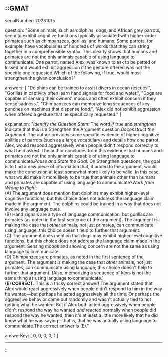 ::GMAT
---

serialNumber: 20231015

question: "Some animals, such as dolphins, dogs, and African grey parrots, seem to exhibit cognitive functions typically associated with higher-order primates such as chimpanzees, gorillas, and humans. Some parrots, for example, have vocabularies of hundreds of words that they can string together in a comprehensible syntax. This clearly shows that humans and primates are not the only animals capable of using language to communicate. One parrot, named Alex, was known to ask to be petted or kissed and would exhibit aggression if the gesture offered was not the specific one requested.Which of the following, if true, would most strengthen the given conclusion?"

answers: [
  "Dolphins can be trained to assist divers in ocean rescues.",
  "Gorillas in captivity often learn hand signals for food and water.",
  "Dogs are capable of sensing their owners' moods and often exhibit concern if they sense sadness.",
  "Chimpanzees can memorize long sequences of key punches on machines that dispense food.",
  "Alex did not exhibit aggression when offered a gesture that he specifically requested."
]

explanation: "<i>Identify the Question Stem:</i> The word <i>if true</i> and <i>strengthen</i> indicate that this is a Strengthen the Argument question.<i>Deconstruct the Argument:</i> The author provides some specific evidence of higher cognitive abilities of parrots (such as a large vocabulary) and details how one parrot, Alex, would respond aggressively when people didn't respond correctly to what he'd asked. The author concludes from this evidence that humans and primates are not the only animals capable of using language to communicate.<i>Pause and State the Goal:</i> On Strengthen questions, the goal is to find a new piece of information that, if added to the argument, would make the conclusion at least somewhat more likely to be valid. In this case, what would make it more likely to be true that animals other than humans and primates are capable of using language to communicate?<i>Work from Wrong to Right:</i><br>(A) The argument does mention that dolphins may exhibit higher-level cognitive functions, but this choice does not address the language claim made in the argument. The dolphins could be trained in a way that does not involve any language cues.<br>(B) Hand signals are a type of language communication, but gorillas are primates (as noted in the first sentence of the argument). The argument is making the case that <i>other</i> animals, not just primates, can communicate using language; this choice doesn't help to further that argument.<br>(C) The argument does mention that dogs may exhibit higher-level cognitive functions, but this choice does not address the language claim made in the argument. Sensing moods and showing concern are not the same as using language to communicate.<br>(D) Chimpanzees are primates, as noted in the first sentence of the argument. The argument is making the case that <i>other</i> animals, not just primates, can communicate using language; this choice doesn't help to further that argument. (Also, memorizing a sequence of keys is not the same thing as using language to communicate.)<br><b>(E) CORRECT.</b> This is a tricky correct answer! The argument stated that Alex would react aggressively when people didn't respond to him in the way he wanted—but perhaps he acted aggressively all the time. Or perhaps the aggressive behavior came out randomly and wasn't actually tied to not getting what he wanted. But if Alex both acted aggressively when people didn't respond the way he wanted <i>and</i> reacted normally when people did respond the way he wanted, then it's at least a little more likely that he did know what he was saying—that is, that he was actually using language to communicate.The correct answer is (E)."

answerKey: [
  0, 
  0, 
  0, 
  0, 
  1
]



---
::